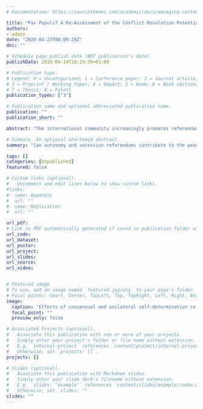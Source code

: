 ```yaml
---
# Documentation: https://sourcethemes.com/academic/docs/managing-content/

title: "Pax Populi? A Re-Assessment of the Conflict Resolution Potential of Referendums on Self-Determination"
authors: 
- admin
date: "2020-04-23T00:00:20Z"
doi: ""

# Schedule page publish date (NOT publication's date).
publishDate: 2019-09-14T18:19:30+01:00

# Publication type.
# Legend: 0 = Uncategorized; 1 = Conference paper; 2 = Journal article;
# 3 = Preprint / Working Paper; 4 = Report; 5 = Book; 6 = Book section;
# 7 = Thesis; 8 = Patent
publication_types: ["3"]

# Publication name and optional abbreviated publication name.
publication: ""
publication_short: ""

abstract: "The international community increasingly promotes referendums as it intervenes in separatist conflicts around the world. Yet much of the existing literature warns against referendums on self-determination, arguing that they are likely to escalate tensions. This paper develops a novel theory suggesting an important revision to the scholarly consensus. Building on the broader literatures on procedural fairness and ethno-nationalism, I argue that self-determination referendums are only likely to descend into violence if they are unilaterally initiated. By contrast, referendums that are mutually agreed by the conflict parties are likely to instill perceptions of fair decision-making and can thereby facilitate peaceful conflict resolution. I find support for my argument in a global statistical analysis (1946-2012); a case study of referendums held in Northern Ireland; and a survey experiment. Overall, the findings of this study suggest that self-determination referendums can make a positive contribution to peace; however, only if the conditions are ripe."

# Summary. An optional shortened abstract.
summary: "Can autonomy and secession referendums contribute to the peaceful resolution of separatist conflicts?"

tags: []
categories: [Unpublished]
featured: false

# Custom links (optional).
#   Uncomment and edit lines below to show custom links.
#links:
#- name: Appendix
#  url: ""
#- name: Replication
#  url: ""

url_pdf: 
# Link to PDF automatically generated if saved in publication folder with same name as folder
url_code: 
url_dataset: 
url_poster:
url_project:
url_slides:
url_source:
url_video:


# Featured image
# To use, add an image named `featured.jpg/png` to your page's folder. 
# Focal points: Smart, Center, TopLeft, Top, TopRight, Left, Right, BottomLeft, Bottom, BottomRight.
image:
  caption: "Effects of consensual and unilateral self-determination referendums on separatist war incidence"
  focal_point: ""
  preview_only: false

# Associated Projects (optional).
#   Associate this publication with one or more of your projects.
#   Simply enter your project's folder or file name without extension.
#   E.g. `internal-project` references `content/project/internal-project/index.md`.
#   Otherwise, set `projects: []`.
projects: []

# Slides (optional).
#   Associate this publication with Markdown slides.
#   Simply enter your slide deck's filename without extension.
#   E.g. `slides: "example"` references `content/slides/example/index.md`.
#   Otherwise, set `slides: ""`.
slides: ""
---
```

